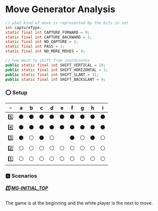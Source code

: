# Move Generator Analysis


```java
// what kind of move is represented by the bits in set
int captureType;
static final int CAPTURE_FORWARD = 0;
static final int CAPTURE_BACKWARD = 1;
static final int NO_CAPTURE = 2;
static final int PASS = 3;
static final int NO_MORE_MOVES = 4;
```


```java
// how much to shift from coordinates
public static final int SHIFT_VERTICAL = 10;
public static final int SHIFT_HORIZONTAL = 1;
public static final int SHIFT_SLANT = 11;
public static final int SHIFT_BACKSLANT = 9;
```

### :o: Setup

|`~`     |a| b| c| d| e| f| g| h| i|
|--------|-|--|--|--|--|--|--|--|--|
| :five: |:black_circle:| :black_circle:| :black_circle:| :black_circle:| :black_circle:| :black_circle:| :black_circle:| :black_circle:| :black_circle:|
| :four: |:black_circle:| :black_circle:| :black_circle:| :black_circle:| :black_circle:| :black_circle:| :black_circle:| :black_circle:| :black_circle:|
|:three: |:black_circle:| :white_circle:| :black_circle:| :white_circle:|  | :black_circle:| :white_circle:| :black_circle:| :white_circle:|
|  :two: |:white_circle:| :white_circle:| :white_circle:| :white_circle:| :white_circle:| :white_circle:| :white_circle:| :white_circle:| :white_circle:|
|  :one: |:white_circle:| :white_circle:| :white_circle:| :white_circle:| :white_circle:| :white_circle:| :white_circle:| :white_circle:| :white_circle:|
### :a: Scenarios

##### :one: [MG-INITIAL_TOP](MG-INITIAL_TOP.md)

The game is at the beginning and the white player is the next to move.
